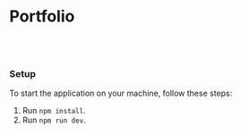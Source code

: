 # Portfolio 

<br/><br/>

### Setup
To start the application on your machine, follow these steps:

1. Run `npm install`.
2. Run `npm run dev`.

<br/><br/>


